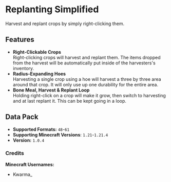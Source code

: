 # Replanting Simplified
Harvest and replant crops by simply right-clicking them.

## Features
- **Right-Clickable Crops**\
Right-clicking crops will harvest and replant them. The items dropped from the harvest will be automatically put inside of the harvesters's inventory.
- **Radius-Expanding Hoes**\
Harvesting a single crop using a hoe will harvest a three by three area around that crop. It will only use up one durability for the entire area.
- **Bone Meal, Harvest & Replant Loop**\
Holding right-click on a crop will make it grow, then switch to harvesting and at last replant it. This can be kept going in a loop.

## Data Pack
- **Supported Formats:** `48`-`61`
- **Supporting Minecraft Versions**: `1.21`-`1.21.4`
- **Version:** `1.0.4`

### Credits
**Minecraft Usernames:**
- Kwarma_